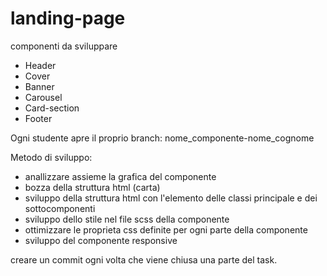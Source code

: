 # landing-page

componenti da sviluppare
* Header
* Cover 
* Banner
* Carousel
* Card-section
* Footer

Ogni studente apre il proprio branch:
nome_componente-nome_cognome

Metodo di sviluppo:
- anallizzare assieme la grafica del componente
- bozza della struttura html (carta)
- sviluppo della struttura html con l'elemento delle classi principale e dei sottocomponenti
- sviluppo dello stile nel file scss della componente
- ottimizzare le proprieta css definite per ogni parte della componente
- sviluppo del componente responsive

creare un commit ogni volta che viene chiusa una parte del task.